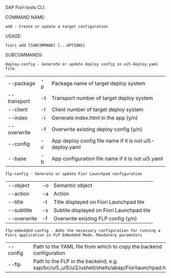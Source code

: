 SAP Fiori tools CLI.

COMMAND NAME:

    add - Create or update a target configuration

USAGE:

    fiori add [SUBCOMMAND] [...OPTIONS]

SUBCOMMANDS:

    deploy-config - Generate or update deploy config in ui5-deploy.yaml file.
|               |    |                            |
|---------------|----|----------------------------|
| --package     | -p | Package name of target deploy system |
| --transport   | -t | Transport number of target deploy system |
| --client      | -l | Client number of target deploy system |
| --index       | -i | Generate index.html in the app (y/n) |
| --overwrite   | -f | Overwrite existing deploy config (y/n) |
| --config      | -c | App deploy config file name if it is not ui5-deploy.yaml |
| --base        | -b | App configuration file name if it is not ui5.yaml |

    flp-config - Generate or update Fior Launchpad configuration
|               |    |                            |
|---------------|----|----------------------------|
| --object      | -o | Semantic object |
| --action      | -a | Action |
| --title       | -t | Title displayed on Fiori Launchpad tile |
| --subtitle    | -s | Subtile displayed on Fiori Launchpad tile |
| --overwrite   | -f | Overwrite existing FLP config (y/n) |

    flp-embedded-config - Adds the necessary configuration for running a Fiori application in FLP Embedded Mode. Mandatory parameters
|               |    |                            |
|---------------|----|----------------------------|
| --config      |    | Path to the YAML file from which to copy the backend configuration |
| --flp         |    | Path to the FLP in the backend, e.g. sap/bc/ui5_ui5/ui2/ushell/shells/abap/Fiorilaunchpad.html |
